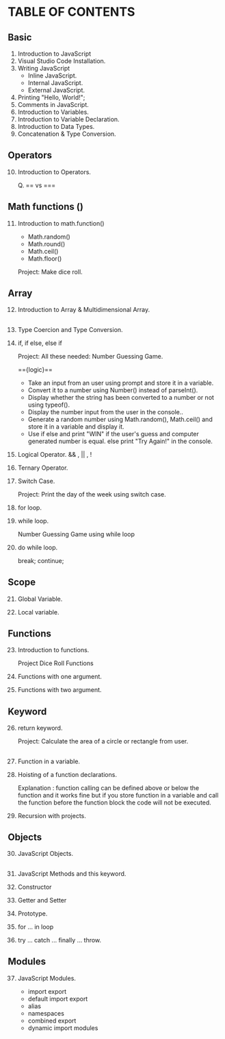# TABLE OF CONTENTS

## Basic

1. Introduction to JavaScript
2. Visual Studio Code Installation.
3. Writing JavaScript
   - Inline JavaScript.
   - Internal JavaScript.
   - External JavaScript.
4. Printing "Hello, World!";
5. Comments in JavaScript.
6. Introduction to Variables.
7. Introduction to Variable Declaration.
8. Introduction to Data Types.
9. Concatenation & Type Conversion.

## Operators

10. Introduction to Operators.

    Q. == vs ===

## Math functions ()

11. Introduction to math.function()

    - Math.random()
    - Math.round()
    - Math.ceil()
    - Math.floor()

    Project: Make dice roll.

## Array

12. Introduction to Array &
    Multidimensional Array.

##

13. Type Coercion and Type Conversion.

14. if, if else, else if

    Project: All these needed: Number Guessing Game.

    =={logic}==

    - Take an input from an user using prompt and store it in a variable.
    - Convert it to a number using Number() instead of parseInt().
    - Display whether the string has been converted to a number or not using typeof().
    - Display the number input from the user in the console..
    - Generate a random number using Math.random(), Math.ceil() and store it in a variable and display it.
    - Use if else and print "WIN" if the user's guess and computer generated number is equal. else print "Try Again!" in the console.

15. Logical Operator. && , || , !

16. Ternary Operator.

17. Switch Case.

    Project: Print the day of the week using switch case.

18. for loop.

19. while loop.

    Number Guessing Game using while loop

20. do while loop.

    break; continue;

## Scope

21. Global Variable.

22. Local variable.

## Functions

23. Introduction to functions.

    Project Dice Roll Functions

24. Functions with one argument.

25. Functions with two argument.

## Keyword

26. return keyword.

    Project: Calculate the area of a circle or rectangle from user.

##

27. Function in a variable.

28. Hoisting of a function declarations.

    Explanation : function calling can be defined above or below the function and it works fine but if you store function in a variable and call the function before the function block the code will not be executed.

29. Recursion with projects.

## Objects

30. JavaScript Objects.

##

31. JavaScript Methods and this keyword.

32. Constructor

33. Getter and Setter

34. Prototype.

35. for ... in loop

36. try ... catch ... finally ... throw.

## Modules

37. JavaScript Modules.

    - import export
    - default import export
    - alias
    - namespaces
    - combined export
    - dynamic import modules

